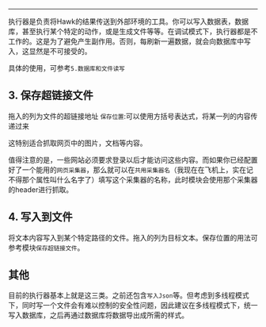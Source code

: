 

---

执行器是负责将Hawk的结果传送到外部环境的工具。你可以写入数据表，数据库，甚至执行某个特定的动作，或是生成文件等等。在调试模式下，执行器都是不工作的。这是为了避免产生副作用。否则，每刷新一遍数据，就会向数据库中写入，这显然是不可接受的。

具体的使用，可参考`5.数据库和文件读写`



## 3. 保存超链接文件

拖入的列为文件的超链接地址
`保存位置`:可以使用方括号表达式，将某一列的内容传递过来

这特别适合抓取网页中的图片，文档等内容。

值得注意的是，一些网站必须要求登录以后才能访问这些内容。而如果你已经配置好了一个能用的`网页采集器`，那么就可以在`共用采集器名`（我现在在飞机上，实在记不得那个属性叫什么名字了）填写这个采集器的名称，此时模块会使用那个采集器的header进行抓取。

## 4. 写入到文件
将文本内容写入到某个特定路径的文件。拖入的列为目标文本。保存位置的用法可参考模块`保存超链接文件`。

## 其他
目前的执行器基本上就是这三类。之前还包含`写入Json`等。但考虑到多线程模式下，同时写一个文件会有难以控制的安全性问题，因此建议在多线程模式下，统一写入数据库，之后再通过数据库将数据导出成所需的样式。

